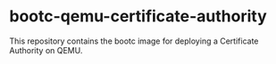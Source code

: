 # bootc-qemu-certificate-authority

This repository contains the bootc image for deploying a Certificate Authority on QEMU.
